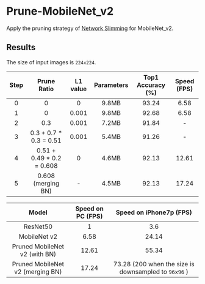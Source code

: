 # Prune-MobileNet_v2
Apply the pruning strategy of [Network Slimming](http://openaccess.thecvf.com/content_iccv_2017/html/Liu_Learning_Efficient_Convolutional_ICCV_2017_paper.html) for MobileNet_v2.

## Results

The size of input images is `224x224`.

|  Step  | Prune Ratio | L1 value | Parameters | Top1 Accuracy (%) | Speed (FPS) |
| :---------------: | :------: | :------: | :--------------------------: | :-----------------: | :-------------------: |
|    0     |  0   |  0   |       9.8MB        |        93.24        |         6.58         |
|    1     |  0  |  0.001   |     9.8MB        |        92.68        |         6.58         |
|    2     |  0.3  |  0.001   |            7.2MB            |        91.84        |         -         |
|    3     |  0.3 + 0.7 * 0.3 = 0.51  |  0.001   |            5.4MB            |        91.26        |         -         |
|    4     |  0.51 + 0.49 * 0.2 = 0.608 |  0  |            4.6MB            |        92.13        |         12.61         |
|    5     |  0.608 (merging BN)  |  -  |            4.5MB            |        92.13        |         17.24         |




|  Model  | Speed on PC (FPS) | Speed on iPhone7p (FPS) |
| :---------------: | :------: | :--------------------------: |
|    ResNet50     |  1   |       3.6        |
|    MobileNet v2     |  6.58 |           24.14            |  
|    Pruned MobileNet v2 (with BN)     |  12.61  |           55.34            | 
|    Pruned MobileNet v2 (merging BN)     |  17.24  |           73.28 (200 when the size is downsampled to `96x96` )            | 
